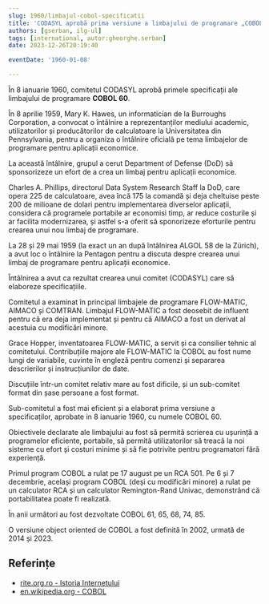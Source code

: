 ```yaml
---
slug: 1960/limbajul-cobol-specificatii
title: 'CODASYL aprobă prima versiune a limbajului de programare „COBOL”'
authors: [gserban, ilg-ul]
tags: [international, autor:gheorghe.serban]
date: 2023-12-26T20:19:40

eventDate: '1960-01-08'

---
```


În 8 ianuarie 1960, comitetul CODASYL aprobă primele specificații ale limbajului
de programare **COBOL 60**.

<!-- truncate -->

În 8 aprilie 1959, Mary K. Hawes, un informatician de la Burroughs Corporation,
a convocat o întâlnire a reprezentanților mediului academic, utilizatorilor
și producătorilor de calculatoare la Universitatea din Pennsylvania,
pentru a organiza o întâlnire oficială pe tema limbajelor de programare
pentru aplicații economice.

La această întâlnire, grupul a cerut Department of Defense (DoD) să
sponsorizeze un efort de a crea un limbaj pentru aplicații economice.

Charles A. Phillips, directorul Data System Research Staff la DoD, care opera
225 de calculatoare, avea încă 175 la comandă și deja cheltuise peste 200
de milioane de dolari pentru implementarea diverselor aplicații, considera că
programele portabile ar economisi timp, ar reduce
costurile și ar facilita modernizarea, și astfel s-a oferit să sponorizeze
eforturile pentru crearea unui nou limbaj de programare.

La 28 și 29 mai 1959 (la exact un an după întâlnirea ALGOL 58 de
la Zürich), a avut loc o întâlnire la Pentagon pentru a discuta
despre crearea unui limbaj de programare pentru aplicații economice.

Întâlnirea a avut ca rezultat crearea unui comitet (CODASYL) care să
elaboreze specificațiile.

Comitetul a examinat în principal limbajele de programare
FLOW-MATIC, AIMACO și COMTRAN. Limbajul FLOW-MATIC a fost deosebit
de influent pentru că era deja implementat și pentru că AIMACO a
fost un derivat al acestuia cu modificări minore.

Grace Hopper, inventatoarea FLOW-MATIC, a servit și ca consilier tehnic
al comitetului. Contribuțiile majore ale FLOW-MATIC la COBOL au fost
nume lungi de variabile, cuvinte în engleză pentru comenzi și separarea
descrierilor și instrucțiunilor de date.

Discuțiile într-un comitet relativ mare au fost dificile, și un sub-comitet
format din șase persoane a fost format.

Sub-comitetul a fost mai eficient și a elaborat prima versiune a
specificaților, aprobate in 8 ianuarie 1960, cu numele COBOL 60.

Obiectivele declarate ale limbajului au fost să permită scrierea cu
ușurință a programelor eficiente, portabile, să permită utilizatorilor
să treacă la noi sisteme cu efort și costuri minime și să fie potrivite
pentru programatori fără experiență.

Primul program COBOL a rulat pe 17 august pe un RCA 501. Pe 6 și 7 decembrie,
același program COBOL (deși cu modificări minore) a rulat pe un calculator
RCA și un calculator Remington-Rand Univac, demonstrând că portabilitatea
poate fi realizată.

În anii următori au fost dezvoltate COBOL 61, 65, 68, 74, 85.

O versiune object oriented de COBOL a fost definită în 2002, urmată de
2014 și 2023.

## Referințe

- [rite.org.ro - Istoria Internetului](https://rite.org.ro/istoria-internetului/)
- [en.wikipedia.org - COBOL](https://en.wikipedia.org/wiki/COBOL)
